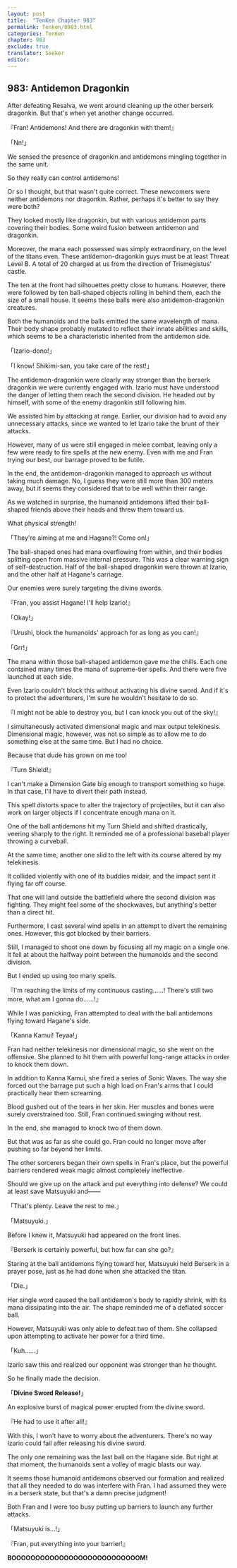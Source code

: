 ```yaml
---
layout: post
title:  "TenKen Chapter 983"
permalink: Tenken/0983.html
categories: TenKen
chapter: 983
exclude: true
translator: Seeker
editor: 
---
```

<h2>983: Antidemon Dragonkin</h2>

After defeating Resalva, we went around cleaning up the other berserk dragonkin. But that's when yet another change occurred.

『Fran! Antidemons! And there are dragonkin with them!』

「Nn!」

We sensed the presence of dragonkin and antidemons mingling together in the same unit.

So they really can control antidemons!

Or so I thought, but that wasn't quite correct. These newcomers were neither antidemons nor dragonkin. Rather, perhaps it's better to say they were both?

They looked mostly like dragonkin, but with various antidemon parts covering their bodies. Some weird fusion between antidemon and dragonkin.

Moreover, the mana each possessed was simply extraordinary, on the level of the titans even. These antidemon-dragonkin guys must be at least Threat Level B. A total of 20 charged at us from the direction of Trismegistus' castle.

The ten at the front had silhouettes pretty close to humans. However, there were followed by ten ball-shaped objects rolling in behind them, each the size of a small house. It seems these balls were also antidemon-dragonkin creatures.

Both the humanoids and the balls emitted the same wavelength of mana. Their body shape probably mutated to reflect their innate abilities and skills, which seems to be a characteristic inherited from the antidemon side.

「Izario-dono!」

「I know! Shikimi-san, you take care of the rest!」

The antidemon-dragonkin were clearly way stronger than the berserk dragonkin we were currently engaged with. Izario must have understood the danger of letting them reach the second division. He headed out by himself, with some of the enemy dragonkin still following him.

We assisted him by attacking at range. Earlier, our division had to avoid any unnecessary attacks, since we wanted to let Izario take the brunt of their attacks.

However, many of us were still engaged in melee combat, leaving only a few were ready to fire spells at the new enemy. Even with me and Fran trying our best, our barrage proved to be futile.

In the end, the antidemon-dragonkin managed to approach us without taking much damage. No, I guess they were still more than 300 meters away, but it seems they considered that to be well within their range.

As we watched in surprise, the humanoid antidemons lifted their ball-shaped friends above their heads and threw them toward us.

What physical strength!

「They're aiming at me and Hagane?! Come on!」

The ball-shaped ones had mana overflowing from within, and their bodies splitting open from massive internal pressure. This was a clear warning sign of self-destruction. Half of the ball-shaped dragonkin were thrown at Izario, and the other half at Hagane's carriage.

Our enemies were surely targeting the divine swords.

『Fran, you assist Hagane! I'll help Izario!』

「Okay!」

『Urushi, block the humanoids' approach for as long as you can!』

「Grr!」

The mana within those ball-shaped antidemon gave me the chills. Each one contained many times the mana of supreme-tier spells. And there were five launched at each side.

Even Izario couldn't block this without activating his divine sword. And if it's to protect the adventurers, I'm sure he wouldn't hesitate to do so.

『I might not be able to destroy you, but I can knock you out of the sky!』

I simultaneously activated dimensional magic and max output telekinesis. Dimensional magic, however, was not so simple as to allow me to do something else at the same time. But I had no choice.

Because that dude has grown on me too!

『Turn Shield!』

I can't make a Dimension Gate big enough to transport something so huge. In that case, I'll have to divert their path instead.

This spell distorts space to alter the trajectory of projectiles, but it can also work on larger objects if I concentrate enough mana on it.

One of the ball antidemons hit my Turn Shield and shifted drastically, veering sharply to the right. It reminded me of a professional baseball player throwing a curveball.

At the same time, another one slid to the left with its course altered by my telekinesis.

It collided violently with one of its buddies midair, and the impact sent it flying far off course.

That one will land outside the battlefield where the second division was fighting. They might feel some of the shockwaves, but anything's better than a direct hit.

Furthermore, I cast several wind spells in an attempt to divert the remaining ones. However, this got blocked by their barriers.

Still, I managed to shoot one down by focusing all my magic on a single one. It fell at about the halfway point between the humanoids and the second division.

But I ended up using too many spells.

『I'm reaching the limits of my continuous casting……! There's still two more, what am I gonna do……!』

While I was panicking, Fran attempted to deal with the ball antidemons flying toward Hagane's side.

「Kanna Kamui! Teyaa!」

Fran had neither telekinesis nor dimensional magic, so she went on the offensive. She planned to hit them with powerful long-range attacks in order to knock them down.

In addition to Kanna Kamui, she fired a series of Sonic Waves. The way she forced out the barrage put such a high load on Fran's arms that I could practically hear them screaming.

Blood gushed out of the tears in her skin. Her muscles and bones were surely overstrained too. Still, Fran continued swinging without rest.

In the end, she managed to knock two of them down.

But that was as far as she could go. Fran could no longer move after pushing so far beyond her limits.

The other sorcerers began their own spells in Fran's place, but the powerful barriers rendered weak magic almost completely ineffective.

Should we give up on the attack and put everything into defense? We could at least save Matsuyuki and――

「That's plenty. Leave the rest to me.」

「Matsuyuki.」

Before I knew it, Matsuyuki had appeared on the front lines.

『Berserk is certainly powerful, but how far can she go?』

Staring at the ball antidemons flying toward her, Matsuyuki held Berserk in a prayer pose, just as he had done when she attacked the titan.

「Die.」

Her single word caused the ball antidemon's body to rapidly shrink, with its mana dissipating into the air. The shape reminded me of a deflated soccer ball.

However, Matsuyuki was only able to defeat two of them. She collapsed upon attempting to activate her power for a third time.

「Kuh……」

Izario saw this and realized our opponent was stronger than he thought.

So he finally made the decision.

「**Divine Sword Release!**」

An explosive burst of magical power erupted from the divine sword.

『He had to use it after all!』

With this, I won't have to worry about the adventurers. There's no way Izario could fail after releasing his divine sword.

The only one remaining was the last ball on the Hagane side. But right at that moment, the humanoids sent a volley of magic blasts our way.

It seems those humanoid antidemons observed our formation and realized that all they needed to do was interfere with Fran. I had assumed they were in a berserk state, but that's a damn precise judgment!

Both Fran and I were too busy putting up barriers to launch any further attacks.

「Matsuyuki is...!」

『Fran, put everything into your barrier!』

**BOOOOOOOOOOOOOOOOOOOOOOOOOOOM!**



